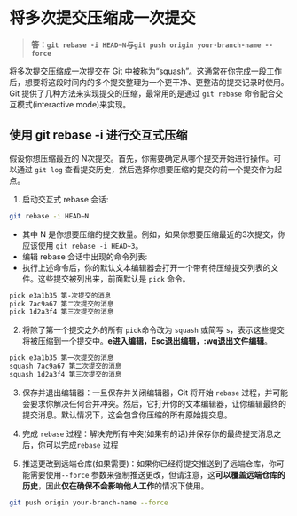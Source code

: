 # 将多次提交压缩成一次提交
> **答：``git rebase -i HEAD~N``与``git push origin your-branch-name --force``**

将多次提交压缩成一次提交在 Git 中被称为“squash”。这通常在你完成一段工作后，想要将这段时间内的多个提交整理为一个更干净、更整洁的提交记录时使用。Git 提供了几种方法来实现提交的压缩，最常用的是通过 ``git rebase`` 命令配合交互模式(interactive mode)来实现。


## 使用 git rebase -i 进行交互式压缩

假设你想压缩最近的 N次提交。首先，你需要确定从哪个提交开始进行操作。可以通过 ``git log`` 查看提交历史，然后选择你想要压缩的提交的前一个提交作为起点。
1. 启动交互式 rebase 会话:
``` bash
git rebase -i HEAD~N
```
- 其中 N 是你想要压缩的提交数量。例如，如果你想要压缩最近的3次提交，你应该使用 ``git rebase -i HEAD~3``。
- 编辑 rebase 会话中出现的命令列表:
- 执行上述命令后，你的默认文本编辑器会打开一个带有待压缩提交列表的文件。这些提交被列出来，前面默认是 ``pick`` 命令。

``` bash
pick e3a1b35 第-次提交的消息
pick 7ac9a67 第二次提交的消息
pick 1d2a3f4 第三次提交的消息
```

2. 将除了第一个提交之外的所有 ``pick``命令改为 ``squash`` 或简写 ``s``，表示这些提交将被压缩到一个提交中。**e进入编辑，Esc退出编辑，:wq退出文件编辑**。
``` bash
pick e3a1b35 第一次提交的消息
squash 7ac9a67 第二次提交的消息
squash 1d2a3f4 第三次提交的消息
```

3. 保存并退出编辑器：一旦保存并关闭编辑器，Git 将开始 ``rebase`` 过程，并可能会要求你解决任何合并冲突。然后，它打开你的文本编辑器，让你编辑最终的提交消息。默认情况下，这会包含你压缩的所有原始提交息。

4. 完成 ``rebase`` 过程：解决完所有冲突(如果有的话)并保存你的最终提交消息之后，你可以完成``rebase`` 过程

5. 推送更改到远端仓库(如果需要)：如果你已经将提交推送到了远端仓库，你可能需要使用``--force`` 参数来强制推送更改，但请注意，这**可以覆盖远端仓库的历史**，因此**仅在确保不会影响他人工作**的情况下使用。
``` bash
git push origin your-branch-name --force
```